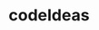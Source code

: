 # codeIdeas


<!-- 
    git checkout -b <new-branch-name>
    git add .
    git commit -m "Your commit message"
    git push -u origin <new-branch-name>

-->
